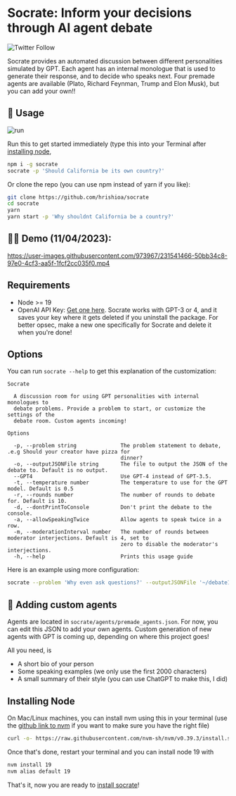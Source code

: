 # Socrate: Inform your decisions through AI agent debate

![Twitter Follow](https://img.shields.io/twitter/follow/hrishioa?style=social)

Socrate provides an automated discussion between different personalities simulated by GPT. Each agent has an internal monologue that is used to generate their response, and to decide who speaks next. Four premade agents are available (Plato, Richard Feynman, Trump and Elon Musk), but you can add your own!!

## 🔧 Usage

![run](https://user-images.githubusercontent.com/973967/231541504-827c63da-4956-4a38-9529-c638954bbe0f.jpg)

Run this to get started immediately (type this into your Terminal after [installing node](#installing-node),
```bash
npm i -g socrate
socrate -p 'Should California be its own country?'
```

Or clone the repo (you can use npm instead of yarn if you like):
```bash
git clone https://github.com/hrishioa/socrate
cd socrate
yarn
yarn start -p 'Why shouldnt California be a country?'
```

## 🧑‍🚀 Demo (11/04/2023):

https://user-images.githubusercontent.com/973967/231541466-50bb34c8-97e0-4cf3-aa5f-1fcf2cc035f0.mp4

## Requirements

* Node >= 19
* OpenAI API Key: [Get one here](https://platform.openai.com/account/api-keys). Socrate works with GPT-3 or 4, and it saves your key where it gets deleted if you uninstall the package. For better opsec, make a new one specifically for Socrate and delete it when you're done!

## Options

You can run `socrate --help` to get this explanation of the customization:
```
Socrate

  A discussion room for using GPT personalities with internal monologues to
  debate problems. Provide a problem to start, or customize the settings of the
  debate room. Custom agents incoming!

Options

  -p, --problem string              The problem statement to debate, .e.g Should your creator have pizza for
                                    dinner?
  -o, --outputJSONFile string       The file to output the JSON of the debate to. Default is no output.
  --GPT4                            Use GPT-4 instead of GPT-3.5.
  -t, --temperature number          The temperature to use for the GPT model. Default is 0.5
  -r, --rounds number               The number of rounds to debate for. Default is 10.
  -d, --dontPrintToConsole          Don't print the debate to the console.
  -a, --allowSpeakingTwice          Allow agents to speak twice in a row.
  -m, --moderationInterval number   The number of rounds between moderator interjections. Default is 4, set to
                                    zero to disable the moderator's interjections.
  -h, --help                        Prints this usage guide
```

Here is an example using more configuration:
```bash
socrate --problem 'Why even ask questions?' --outputJSONFile '~/debate1output.json' --GPT4 --temperature 1.0 --rounds 20 --allowSpeakingTwice --moderationInterval 4
```

## 💇 Adding custom agents

Agents are located in `socrate/agents/premade_agents.json`. For now, you can edit this JSON to add your own agents. Custom generation of new agents with GPT is coming up, depending on where this project goes!

All you need, is
* A short bio of your person
* Some speaking examples (we only use the first 2000 characters)
* A small summary of their style (you can use ChatGPT to make this, I did)

## Installing Node

On Mac/Linux machines, you can install nvm using this in your terminal (use the [github link to nvm](https://github.com/nvm-sh/nvm) if you want to make sure you have the right file)
```bash
curl -o- https://raw.githubusercontent.com/nvm-sh/nvm/v0.39.3/install.sh | bash
```

Once that's done, restart your terminal and you can install node 19 with
```bash
nvm install 19
nvm alias default 19
```

That's it, now you are ready to [install socrate](#-usage)!
